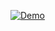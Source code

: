 [![Demo](https://img.youtube.com/vi/xKgXkmXjBeE/0.jpg)](https://www.youtube.com/watch?v=xKgXkmXjBeE)
